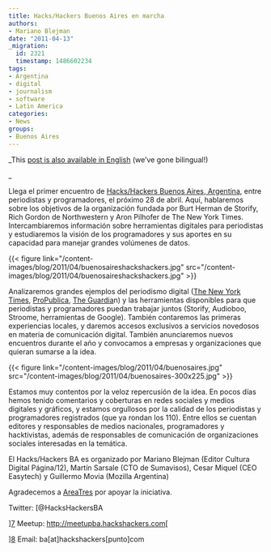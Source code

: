```yaml
---
title: Hacks/Hackers Buenos Aires en marcha
authors:
- Mariano Blejman
date: "2011-04-13"
_migration:
  id: 2321
  timestamp: 1486602234
tags:
- Argentina
- digital
- journalism
- software
- Latin America
categories:
- News
groups:
- Buenos Aires
---
```


_This [post is also available in English][1] (we&#8217;ve gone bilingual!)

_ 

Llega el primer encuentro de [Hacks/Hackers Buenos Aires, Argentina][2], entre periodistas y programadores, el próximo 28 de abril. Aquí, hablaremos sobre los objetivos de la organización fundada por Burt Herman de Storify, Rich Gordon de Northwestern y Aron Pilhofer de The New York Times. Intercambiaremos información sobre herramientas digitales para periodistas y estudiaremos la visión de los programadores y sus aportes en su capacidad para manejar grandes volúmenes de datos.

{{< figure link="/content-images/blog/2011/04/buenosaireshackshackers.jpg" src="/content-images/blog/2011/04/buenosaireshackshackers.jpg" >}}

Analizaremos grandes ejemplos del periodismo digital ([The New York Times][3], [ProPublica][4], [The Guardia][5]n) y las herramientas disponibles para que periodistas y programadores puedan trabajar juntos (Storify, Audioboo, Stroome, herramientas de Google). También contaremos las primeras experiencias locales, y daremos accesos exclusivos a servicios novedosos en materia de comunicación digital. También anunciaremos nuevos encuentros durante el año y convocamos a empresas y organizaciones que quieran sumarse a la idea.

{{< figure link="/content-images/blog/2011/04/buenosaires.jpg" src="/content-images/blog/2011/04/buenosaires-300x225.jpg" >}}

Estamos muy contentos por la veloz repercusión de la idea. En pocos días hemos tenido comentarios y coberturas en redes sociales y medios digitales y gráficos, y estamos orgullosos por la calidad de los periodistas y programadores registrados (que ya rondan los 110). Entre ellos se cuentan editores y responsables de medios nacionales, programadores y hacktivistas, además de responsables de comunicación de organizaciones sociales interesadas en la temática.

El Hacks/Hackers BA es organizado por Mariano Blejman (Editor Cultura Digital Página/12), Martín Sarsale (CTO de Sumavisos), Cesar Miquel (CEO Easytech) y Guillermo Movia (Mozilla Argentina)

Agradecemos a [AreaTres][6] por apoyar la iniciativa.

Twitter: [@HacksHackersBA

][7] Meetup: [][7]<http://meetupba.hackshackers.com>[

][8] Email: ba[at]hackshackers[punto]com

 [1]: http://hackshackers.com/2011/04/13/introducing-hackshackers-buenos-aires-latin-america-here-we-come/
 [2]: http://meetupba.hackshackers.com/
 [3]: http://nytimes.com
 [4]: http://propublica.org
 [5]: http://www.guardian.co.uk/
 [6]: http://www.twitter.com/areatres
 [7]: http://twitter.com/HacksHackersBA
 [8]: http://meetupba.hackshackers.com